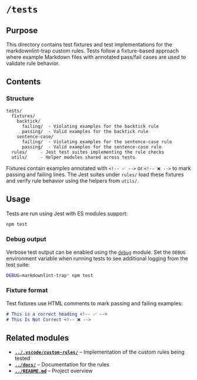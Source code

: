 # `/tests`

## Purpose

This directory contains test fixtures and test implementations for the markdownlint-trap custom rules. Tests follow a fixture-based approach where example Markdown files with annotated pass/fail cases are used to validate rule behavior.

## Contents

### Structure

```
tests/
  fixtures/
    backtick/
      failing/  - Violating examples for the backtick rule
      passing/  - Valid examples for the backtick rule
    sentence-case/
      failing/  - Violating examples for the sentence-case rule
      passing/  - Valid examples for the sentence-case rule
  rules/     - Jest test suites implementing the rule checks
  utils/     - Helper modules shared across tests
```

Fixtures contain examples annotated with `<!-- ✅ -->` or `<!-- ❌ -->` to mark
passing and failing lines. The Jest suites under `rules/` load these fixtures and
verify rule behavior using the helpers from `utils/`.

## Usage

Tests are run using Jest with ES modules support:

```bash
npm test
```

### Debug output

Verbose test output can be enabled using the [`debug`](https://www.npmjs.com/package/debug) module. Set the
`DEBUG` environment variable when running tests to see additional logging from the
test suite:

```bash
DEBUG=markdownlint-trap* npm test
```

### Fixture format

Test fixtures use HTML comments to mark passing and failing examples:

```markdown
# This is a correct heading <!-- ✅ -->
# This Is Not Correct <!-- ❌ -->
```

## Related modules

* **[`../.vscode/custom-rules/`](../.vscode/custom-rules/)** – Implementation of the custom rules being tested
* **[`../docs/`](../docs/)** – Documentation for the rules
* **[`../README.md`](../README.md)** – Project overview
